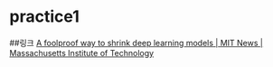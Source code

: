 # practice1
##링크
[A foolproof way to shrink deep learning models | MIT News | Massachusetts Institute of Technology](https://news.mit.edu/2020/foolproof-way-shrink-deep-learning-models-0430, "A foolproof way to shrink deep learning models")
